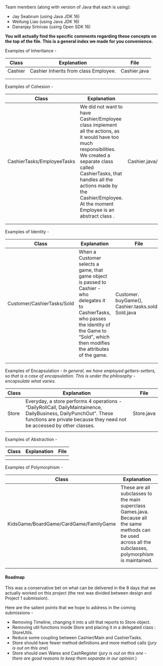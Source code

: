 
Team members (along with version of Java that each is using):

- Jay Seabrum (using Java JDK 16)
- Weitung Liao (using Java JDK 16)
- Dananjay Srinivas (using Open SDK 16)

**You will actually find the specific comments regarding these concepts on the top of the file. This is a general index 
we made for you convenience.**


Examples of Inheritance - 



| Class   | Explanation                           | File         |
| ------- | ------------------------------------- | ------------ |
| Cashier | Cashier Inherits from class Employee. | Cashier.java |
|         |                                       |              |
|         |                                       |              |

Examples of Cohesion - 

| Class                      | Explanation                                                  | File                           |
| -------------------------- | ------------------------------------------------------------ | ------------------------------ |
| CashierTasks/EmployeeTasks | We did not want to have Cashier/Employee class implement all the actions, as it would have too much responsibilities. We created a separate class called CashierTasks, that handles all the actions made by the Cashier/Employee. At the moment Employee is an abstract class . | Cashier.java/CashierTasks.java |
|                            |                                                              |                                |
|                            |                                                              |                                |



Examples of Identity - 



| Class                      | Explanation                                                  | File                                                  |
| -------------------------- | ------------------------------------------------------------ | ----------------------------------------------------- |
| Customer/CashierTasks/Sold | When a Customer selects a game, that game object is passed to Cashier - who delegates it to CashierTasks, who passes the identity of the Game to “Sold”, which then modifies the attributes of the game. | Customer. buyGame(),  Cashier.tasks.sold(), Sold.java |
|                            |                                                              |                                                       |
|                            |                                                              |                                                       |

Examples of Encapsulation - *In general, we have employed getters-setters, so that is a case of encapsulation. This is under the philosophy - encapsulate what varies.*



| Class | Explanation                                                  | File       |
| ----- | ------------------------------------------------------------ | ---------- |
| Store | Everyday, a store performs 4 operations - “DailyRollCall, DailyMaintainence, DailyBusiness, DailyPunchOut”. These functions are private because they need not be accessed by other classes. | Store.java |
|       |                                                              |            |

Examples of Abstraction - 



| Class | Explanation | File |
| ----- | ----------- | ---- |
|       |             |      |
|       |             |      |



Examples of Polymorphism - 



| Class | Explanation | File |
| ----- | ----------- | ---- |
| KidsGame/BoardGame/CardGame/FamilyGame | These are all subclasses to the main superclass Games.java.  Because all the same methods can be used across all the subclasses, polymorphism is maintained. | KidsGame.java, BoardGame.java, CardGame.java, FamilyGame.java |
|       |             |      |
|       |             |      |



#### Roadmap

This was a conservative bet on what can be delivered in the 8 days that we actually worked on this project (the rest was divided between design and Project 1 submission). 



Here are the salient points that we hope to address in the coming submissions - 

- Removing Timeline, changing it into a util that reports to Store object. 
- Removing util functions inside Store and placing it in a delegated class : StoreUtils.
- Reduce some coupling between Cashier/Main and CashierTasks.
- Store should have fewer method definitions and more method calls (*jury is out on this one*)
- Store should own Wares and CashRegister (*jury is out on this one* - *there are good reasons to keep them separate in our opinion.*)















